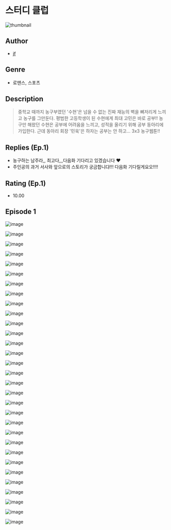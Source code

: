 # 스터디 클럽
![thumbnail](https://image-comic.pstatic.net/user_contents_data/challenge_comic/2023/05/23/357594/upload_7306301385025467190_480x623.jpeg)

## Author
- [jf](https://comic.naver.com/artistTitle?id=357594)

## Genre
- 로맨스, 스포츠

## Description
> 중학교 때까지 농구부였던 '수현'은 넘을 수 없는 진짜 재능의 벽을 뼈저리게 느끼고 농구를 그만둔다. 평범한 고등학생이 된 수현에게 최대 고민은 바로 공부!! 농구만 해왔던 수현은 공부에 어려움을 느끼고, 성적을 올리기 위해 공부 동아리에 가입한다. 근데 동아리 회장 '민욱'은 하자는 공부는 안 하고... 3x3 농구웹툰!!

## Replies (Ep.1)
- 농구하는 남주라,, 최고다,,,다음화 기다리고 있겠습니다 ♥
- 주인공의 과거 서사와 앞으로의 스토리가 궁금합니댜!!! 다음화 기다릴게요오!!!!

## Rating (Ep.1)
- 10.00

## Episode 1
![image](https://image-comic.pstatic.net/user_contents_data/challenge_comic/2023/05/23/357594/upload_4063148705588982836.jpeg)

![image](https://image-comic.pstatic.net/user_contents_data/challenge_comic/2023/05/23/357594/upload_3558461838161372467.jpeg)

![image](https://image-comic.pstatic.net/user_contents_data/challenge_comic/2023/05/23/357594/upload_3546356223776929589.jpeg)

![image](https://image-comic.pstatic.net/user_contents_data/challenge_comic/2023/05/23/357594/upload_7233123372227638580.jpeg)

![image](https://image-comic.pstatic.net/user_contents_data/challenge_comic/2023/05/23/357594/upload_3846746090446611250.jpeg)

![image](https://image-comic.pstatic.net/user_contents_data/challenge_comic/2023/05/23/357594/upload_3618138940732684341.jpeg)

![image](https://image-comic.pstatic.net/user_contents_data/challenge_comic/2023/05/23/357594/upload_3760843656344973365.jpeg)

![image](https://image-comic.pstatic.net/user_contents_data/challenge_comic/2023/05/23/357594/upload_7378076211331818037.jpeg)

![image](https://image-comic.pstatic.net/user_contents_data/challenge_comic/2023/05/23/357594/upload_3991096591999185720.jpeg)

![image](https://image-comic.pstatic.net/user_contents_data/challenge_comic/2023/05/23/357594/upload_7017280459976827187.jpeg)

![image](https://image-comic.pstatic.net/user_contents_data/challenge_comic/2023/05/23/357594/upload_7090408760121845049.jpeg)

![image](https://image-comic.pstatic.net/user_contents_data/challenge_comic/2023/05/23/357594/upload_7292508905022240098.jpeg)

![image](https://image-comic.pstatic.net/user_contents_data/challenge_comic/2023/05/23/357594/upload_7149294191182362418.jpeg)

![image](https://image-comic.pstatic.net/user_contents_data/challenge_comic/2023/05/23/357594/upload_3906645512437313849.jpeg)

![image](https://image-comic.pstatic.net/user_contents_data/challenge_comic/2023/05/23/357594/upload_3991146064955978849.jpeg)

![image](https://image-comic.pstatic.net/user_contents_data/challenge_comic/2023/05/23/357594/upload_7147324076735019057.jpeg)

![image](https://image-comic.pstatic.net/user_contents_data/challenge_comic/2023/05/23/357594/upload_3979264759466177377.jpeg)

![image](https://image-comic.pstatic.net/user_contents_data/challenge_comic/2023/05/23/357594/upload_7004330407749628471.jpeg)

![image](https://image-comic.pstatic.net/user_contents_data/challenge_comic/2023/05/23/357594/upload_3832907658591416629.jpeg)

![image](https://image-comic.pstatic.net/user_contents_data/challenge_comic/2023/05/23/357594/upload_7221016658337609015.jpeg)

![image](https://image-comic.pstatic.net/user_contents_data/challenge_comic/2023/05/23/357594/upload_3979040639432471091.jpeg)

![image](https://image-comic.pstatic.net/user_contents_data/challenge_comic/2023/05/23/357594/upload_7365464779410137907.jpeg)

![image](https://image-comic.pstatic.net/user_contents_data/challenge_comic/2023/05/23/357594/upload_3690811178061279284.jpeg)

![image](https://image-comic.pstatic.net/user_contents_data/challenge_comic/2023/05/23/357594/upload_4063481827567221091.jpeg)

![image](https://image-comic.pstatic.net/user_contents_data/challenge_comic/2023/05/23/357594/upload_3978420343867072823.jpeg)

![image](https://image-comic.pstatic.net/user_contents_data/challenge_comic/2023/05/23/357594/upload_3990815138410412385.jpeg)

![image](https://image-comic.pstatic.net/user_contents_data/challenge_comic/2023/05/23/357594/upload_7378361156692490547.jpeg)

![image](https://image-comic.pstatic.net/user_contents_data/challenge_comic/2023/05/23/357594/upload_4062591223131956068.jpeg)

![image](https://image-comic.pstatic.net/user_contents_data/challenge_comic/2023/05/23/357594/upload_4121976068664277041.jpeg)

![image](https://image-comic.pstatic.net/user_contents_data/challenge_comic/2023/05/23/357594/upload_3487251078496727090.jpeg)

![image](https://image-comic.pstatic.net/user_contents_data/challenge_comic/2023/05/23/357594/upload_4120853454491103287.jpeg)
